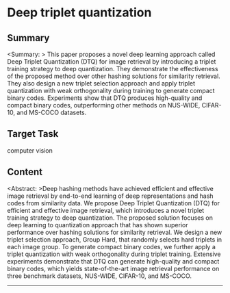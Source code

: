 # Deep triplet quantization

## Summary

<Summary: > This paper proposes a novel deep learning approach called Deep Triplet Quantization (DTQ) for image retrieval by introducing a triplet training strategy to deep quantization. They demonstrate the effectiveness of the proposed method over other hashing solutions for similarity retrieval. They also design a new triplet selection approach and apply triplet quantization with weak orthogonality during training to generate compact binary codes. Experiments show that DTQ produces high-quality and compact binary codes, outperforming other methods on NUS-WIDE, CIFAR-10, and MS-COCO datasets.


## Target Task

computer vision

## Content

<Abstract: >Deep hashing methods have achieved efficient and effective image retrieval by end-to-end learning of deep representations and hash codes from similarity data. We propose Deep Triplet Quantization (DTQ) for efficient and effective image retrieval, which introduces a novel triplet training strategy to deep quantization. The proposed solution focuses on deep learning to quantization approach that has shown superior performance over hashing solutions for similarity retrieval. We design a new triplet selection approach, Group Hard, that randomly selects hard triplets in each image group. To generate compact binary codes, we further apply a triplet quantization with weak orthogonality during triplet training. Extensive experiments demonstrate that DTQ can generate high-quality and compact binary codes, which yields state-of-the-art image retrieval performance on three benchmark datasets, NUS-WIDE, CIFAR-10, and MS-COCO.



---


